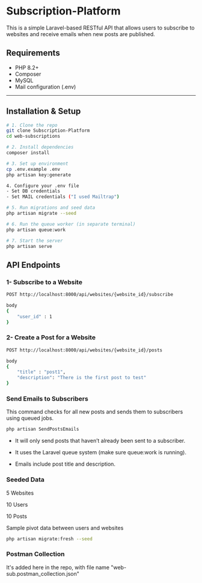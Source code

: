 # Subscription-Platform

This is a simple Laravel-based RESTful API that allows users to subscribe to websites and receive emails when new posts are published.

## Requirements

- PHP 8.2+
- Composer
- MySQL
- Mail configuration (.env)

---

## Installation & Setup

```bash
# 1. Clone the repo
git clone Subscription-Platform
cd web-subscriptions

# 2. Install dependencies
composer install

# 3. Set up environment
cp .env.example .env
php artisan key:generate

4. Configure your .env file
- Set DB credentials
- Set MAIL credentials ("I used Mailtrap")

# 5. Run migrations and seed data
php artisan migrate --seed

# 6. Run the queue worker (in separate terminal)
php artisan queue:work

# 7. Start the server
php artisan serve

```


## API Endpoints

### 1- Subscribe to a Website

```bash
POST http://localhost:8000/api/websites/{website_id}/subscribe

body
{
    "user_id" : 1
}
```

### 2- Create a Post for a Website

```bash
POST http://localhost:8000/api/websites/{website_id}/posts

body 
{
    "title" : "post1",
    "description": "There is the first post to test"
}
```

### Send Emails to Subscribers
This command checks for all new posts and sends them to subscribers using queued jobs.

```bash
php artisan SendPostsEmails
```

- It will only send posts that haven’t already been sent to a subscriber.

- It uses the Laravel queue system (make sure queue:work is running).

- Emails include post title and description.

### Seeded Data

5 Websites

10 Users

10 Posts

Sample pivot data between users and websites

```bash
php artisan migrate:fresh --seed

```

### Postman Collection

It's added here in the repo, with file name "web-sub.postman_collection.json"